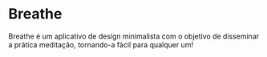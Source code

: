 # Breathe

Breathe é um aplicativo de design minimalista com o objetivo de disseminar a prática meditação, tornando-a fácil para qualquer um!